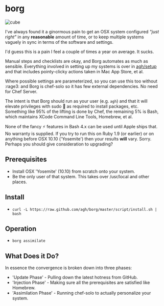 # borg

![cube](http://f.cl.ly/items/1U1z2f0J060L0Q2v111h/borg-cube-angled.jpg)

I've always found it a ginormous pain to get an OSX system configured
_"just right"_ in any **reasonable** amount of time, or to keep multiple systems
vaguely in sync in terms of the software and settings.

I'd guess this is a pain I feel a couple of times a year on average. It sucks.

Manual steps and checklists are okay, and Borg automates as much as sensible.
Everything involved in setting up my systems is over in [agh/setup](https://github.com/agh/setup)
and that includes pointy-clicky actions taken in Mac App Store, et al.

Where possible settings are parameterized, so you can use this too without :rage3:
and Borg is chef-solo so it has few external dependencies. No need for Chef Server.

The intent is that Borg should run as your user (e.g. `agh`) and that it will
elevate privileges with sudo :muscle: as required to install packages, etc.
Something like 95% of the lifting is done by Chef, the remaining 5% is Bash,
which maintains XCode Command Line Tools, Homebrew, et al.

None of the fancy :zap: features in Bash 4.x can be used until Apple ships that.
No warranty is supplied. If you try to run this on Ruby 1.9 (or earlier) or on
anything before OSX 10.10 ('Yosemite') then your results **will** vary. Sorry.
Perhaps you should give consideration to upgrading?

## Prerequisites

  * Install OSX 'Yosemite' (10.10) from scratch onto your system.
  * Be the only user of that system. This takes over /usr/local and other places.

## Install

  * `curl -L https://raw.github.com/agh/borg/master/script/install.sh | bash`

## Operation

  * `borg assimilate`

## What Does it Do?

In essence the convergence is broken down into three phases:

  * 'Update Phase' - Pulling down the latest hotness from GitHub.
  * 'Injection Phase' - Making sure all the prerequisites are satisfied like Homebrew.
  * 'Assimilation Phase' - Running chef-solo to actually personalize your system.




